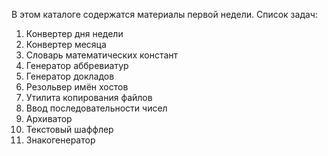 В этом каталоге содержатся материалы первой недели. Список задач:

1. Конвертер дня недели
2. Конвертер месяца
3. Словарь математических констант
4. Генератор аббревиатур
5. Генератор докладов
6. Резольвер имён хостов
7. Утилита копирования файлов
8. Ввод последовательности чисел
9. Архиватор
10. Текстовый шаффлер
11. Знакогенератор
